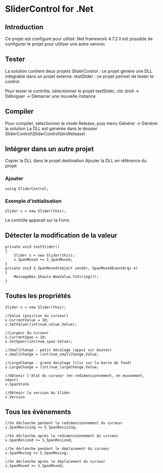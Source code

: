 # SliderControl for .Net

## Introduction

Ce projet est configuré pour utilisé .Net framework 4.7.2
Il est possible de configurer le projet pour utiliser une autre version


## Tester

La solution contient deux projets
SliderControl : ce projet génère une DLL intégrable dans un projet externe.
testSlider : ce projet permet de tester le control.

Pour tester le contrôle, sélectionner le projet testSlider, clic droit -> Déboguer -> Démarrer une nouvelle instance


## Compiler

Pour compiler, sélectionner le mode Release, puis menu Générer -> Générer la solution
La DLL est générée dans le dossier SliderControl\SliderControl\bin\Release\


## Intégrer dans un autre projet

Copier la DLL dans le projet destination
Ajouter la DLL en référence du projet

### Ajouter
	using SliderControl;

### Exemple d'initialisation
	Slider s = new Slider(this);

Le contrôle apparaît sur la Form.

## Détecter la modification de la valeur
	private void testSlider()
    {
        Slider s = new Slider(this);
        s.SpanMoved += S_SpanMoved;
    }
    private void S_SpanMoved(object sender, SpanMovedEventArgs e)
    {
        MessageBox.Show(e.NewValue.ToString());
    }

## Toutes les propriétés
	Slider s = new Slider(this);
	
	//Value (position du curseur)
	s.CurrentValue = 10;
	s.SetValue((int)num_value.Value);
	
	//Largeur du curseur
	s.CurrentSpan = 10;
    s.SetSpan((int)num_span.Value);
    
    //SmallChange : petit décalage (appui sur bouton)
    s.SmallChange = (int)num_smallChange.Value;

	//LargeChange : grand décalage (clic sur la barre de fond)
    s.LargeChange = (int)num_largeChange.Value;

    //Obtenir l'état du curseur (en redimensionnement, en mouvement, néant)
    s.SpanState
    
    //Obtenir la version du Slider
    s.Version

## Tous les évènements
	//Se déclenche pendant le redimensionnement du curseur
	s.SpanResizing += S_SpanResizing;
	
	//Se déclenche après le redimensionnement du curseur
	s.SpanResized += S_SpanResized;
	
	//Se déclenche pendant le déplacement du curseur
	s.SpanMoving += S_SpanMoving;
	
	//Se déclenche après le déplacement du curseur
	s.SpanMoved += S_SpanMoved;